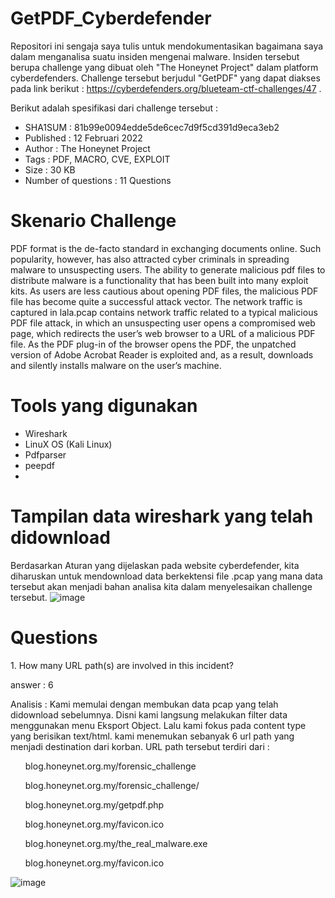 # GetPDF_Cyberdefender

Repositori ini sengaja saya tulis untuk mendokumentasikan bagaimana saya dalam menganalisa suatu insiden mengenai malware. Insiden tersebut berupa challenge yang dibuat oleh "The Honeynet Project" dalam platform cyberdefenders. Challenge tersebut berjudul "GetPDF" yang dapat diakses pada link berikut : https://cyberdefenders.org/blueteam-ctf-challenges/47 . 

Berikut adalah spesifikasi dari challenge tersebut : 
- SHA1SUM : 81b99e0094edde5de6cec7d9f5cd391d9eca3eb2
- Published : 12 Februari 2022
- Author : The Honeynet Project
- Tags	: PDF, MACRO, CVE, EXPLOIT
- Size : 30 KB 
- Number of questions : 11 Questions

# Skenario Challenge
PDF format is the de-facto standard in exchanging documents online. Such popularity, however, has also attracted cyber criminals in spreading malware to unsuspecting users. The ability to generate malicious pdf files to distribute malware is a functionality that has been built into many exploit kits. As users are less cautious about opening PDF files, the malicious PDF file has become quite a successful attack vector. The network traffic is captured in lala.pcap contains network traffic related to a typical malicious PDF file attack, in which an unsuspecting user opens a compromised web page, which redirects the user’s web browser to a URL of a malicious PDF file. As the PDF plug-in of the browser opens the PDF, the unpatched version of Adobe Acrobat Reader is exploited and, as a result, downloads and silently installs malware on the user’s machine.

# Tools yang digunakan 
- Wireshark
- LinuX OS (Kali Linux)
- Pdfparser
- peepdf
- 

# Tampilan data wireshark yang telah didownload 
Berdasarkan Aturan yang dijelaskan pada website cyberdefender, kita diharuskan untuk mendownload data berkektensi file .pcap yang mana data tersebut akan menjadi bahan analisa kita dalam menyelesaikan challenge tersebut. 
![image](https://user-images.githubusercontent.com/43168046/201688005-76af4b00-6871-49ac-8793-219a6c32c4c7.png)


# Questions 
<p>1. How many URL path(s) are involved in this incident? </p>
<p> answer : 6 </p>
<p> Analisis : Kami memulai dengan membukan data pcap yang telah didownload sebelumnya. Disni kami langsung melakukan filter data menggunakan menu Eksport Object. Lalu kami fokus pada content type yang berisikan text/html. kami menemukan sebanyak 6 url path yang menjadi destination dari korban. URL path tersebut terdiri dari :

<ul>blog.honeynet.org.my/forensic_challenge</ul>
<ul>blog.honeynet.org.my/forensic_challenge/</ul>
<ul>blog.honeynet.org.my/getpdf.php</ul>
<ul>blog.honeynet.org.my/favicon.ico</ul>
<ul>blog.honeynet.org.my/the_real_malware.exe</ul>
<ul>blog.honeynet.org.my/favicon.ico</ul>
</p>

![image](https://user-images.githubusercontent.com/43168046/201691756-15ddff2a-ae4b-454f-96bd-b00b4396d5e4.png)















